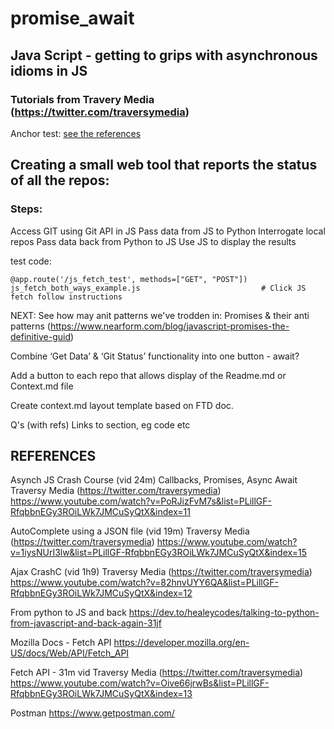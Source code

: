# promise_await
## Java Script - getting to grips with asynchronous idioms in  JS
### Tutorials from Travery Media (https://twitter.com/traversymedia)

Anchor test:
[see the references](#references)

## Creating a small web tool that reports the status of all the repos:
### Steps:
Access GIT using Git API in JS
Pass data from JS to Python
Interrogate local repos
Pass data back from Python to JS
Use JS to display the results

test code:
```
@app.route('/js_fetch_test', methods=["GET", "POST"])
js_fetch_both_ways_example.js                           # Click JS fetch follow instructions
```

NEXT:
See how may anit patterns we've trodden in:
Promises & their anti patterns (https://www.nearform.com/blog/javascript-promises-the-definitive-guid)

Combine ‘Get Data’ & ‘Git Status’ functionality into one button - await?

Add a button to each repo that allows display of the Readme.md or Context.md file

Create context.md layout template based on FTD doc.

Q's (with refs)
Links to section, eg code etc




## REFERENCES
Asynch JS Crash Course (vid 24m) Callbacks, Promises, Async Await Traversy Media (https://twitter.com/traversymedia)
https://www.youtube.com/watch?v=PoRJizFvM7s&list=PLillGF-RfqbbnEGy3ROiLWk7JMCuSyQtX&index=11

AutoComplete using a JSON file (vid 19m) Traversy Media (https://twitter.com/traversymedia)
https://www.youtube.com/watch?v=1iysNUrI3lw&list=PLillGF-RfqbbnEGy3ROiLWk7JMCuSyQtX&index=15

Ajax CrashC (vid 1h9) Traversy Media (https://twitter.com/traversymedia)
https://www.youtube.com/watch?v=82hnvUYY6QA&list=PLillGF-RfqbbnEGy3ROiLWk7JMCuSyQtX&index=12

From python to JS and back
https://dev.to/healeycodes/talking-to-python-from-javascript-and-back-again-31jf

Mozilla Docs - Fetch API
https://developer.mozilla.org/en-US/docs/Web/API/Fetch_API

Fetch API - 31m vid Traversy Media (https://twitter.com/traversymedia)
https://www.youtube.com/watch?v=Oive66jrwBs&list=PLillGF-RfqbbnEGy3ROiLWk7JMCuSyQtX&index=13

Postman
https://www.getpostman.com/
